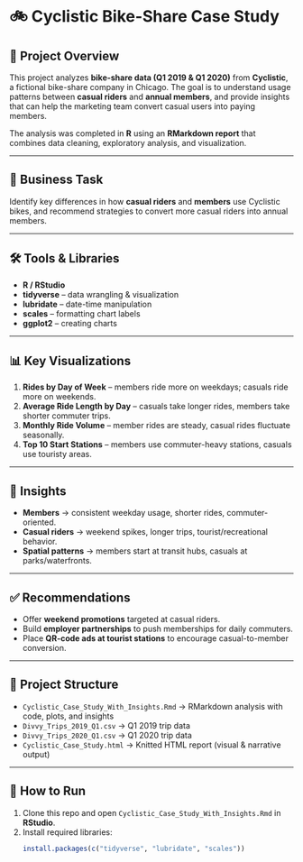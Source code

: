 # 🚲 Cyclistic Bike-Share Case Study  

## 📌 Project Overview  
This project analyzes **bike-share data (Q1 2019 & Q1 2020)** from **Cyclistic**, a fictional bike-share company in Chicago. The goal is to understand usage patterns between **casual riders** and **annual members**, and provide insights that can help the marketing team convert casual users into paying members.  

The analysis was completed in **R** using an **RMarkdown report** that combines data cleaning, exploratory analysis, and visualization.  

---

## 🎯 Business Task  
Identify key differences in how **casual riders** and **members** use Cyclistic bikes, and recommend strategies to convert more casual riders into annual members.  

---

## 🛠 Tools & Libraries  
- **R / RStudio**  
- **tidyverse** – data wrangling & visualization  
- **lubridate** – date-time manipulation  
- **scales** – formatting chart labels  
- **ggplot2** – creating charts  

---

## 📊 Key Visualizations  
1. **Rides by Day of Week** – members ride more on weekdays; casuals ride more on weekends.  
2. **Average Ride Length by Day** – casuals take longer rides, members take shorter commuter trips.  
3. **Monthly Ride Volume** – member rides are steady, casual rides fluctuate seasonally.  
4. **Top 10 Start Stations** – members use commuter-heavy stations, casuals use touristy areas.  

---

## 🔑 Insights  
- **Members** → consistent weekday usage, shorter rides, commuter-oriented.  
- **Casual riders** → weekend spikes, longer trips, tourist/recreational behavior.  
- **Spatial patterns** → members start at transit hubs, casuals at parks/waterfronts.  

---

## ✅ Recommendations  
- Offer **weekend promotions** targeted at casual riders.  
- Build **employer partnerships** to push memberships for daily commuters.  
- Place **QR-code ads at tourist stations** to encourage casual-to-member conversion.  

---

## 📂 Project Structure  
- `Cyclistic_Case_Study_With_Insights.Rmd` → RMarkdown analysis with code, plots, and insights  
- `Divvy_Trips_2019_Q1.csv` → Q1 2019 trip data  
- `Divvy_Trips_2020_Q1.csv` → Q1 2020 trip data  
- `Cyclistic_Case_Study.html` → Knitted HTML report (visual & narrative output)  

---

## 🚀 How to Run  
1. Clone this repo and open `Cyclistic_Case_Study_With_Insights.Rmd` in **RStudio**.  
2. Install required libraries:  
   ```r
   install.packages(c("tidyverse", "lubridate", "scales"))

